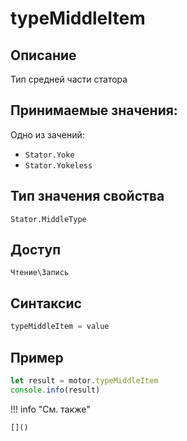 # typeMiddleItem

## Описание
Тип средней части статора

## Принимаемые значения:
Одно из зачений:
 - `Stator.Yoke`
 - `Stator.Yokeless`

## Тип значения свойства
`Stator.MiddleType`

## Доступ
`Чтение\Запись`

## Синтаксис
```javascript
typeMiddleItem = value
```

## Пример
```javascript linenums="1"
let result = motor.typeMiddleItem
console.info(result)
```

!!! info "См. также"

    []()

